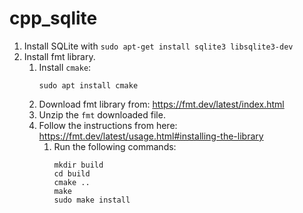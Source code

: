 # cpp_sqlite

1. Install SQLite with `sudo apt-get install sqlite3 libsqlite3-dev`
2. Install fmt library.
    1. Install `cmake`:
        ```
        sudo apt install cmake
        ```
    2. Download fmt library from: https://fmt.dev/latest/index.html
    3. Unzip the `fmt` downloaded file.
    4. Follow the instructions from here: https://fmt.dev/latest/usage.html#installing-the-library
        1. Run the following commands:
            ```
            mkdir build
            cd build
            cmake ..
            make
            sudo make install
            ```

